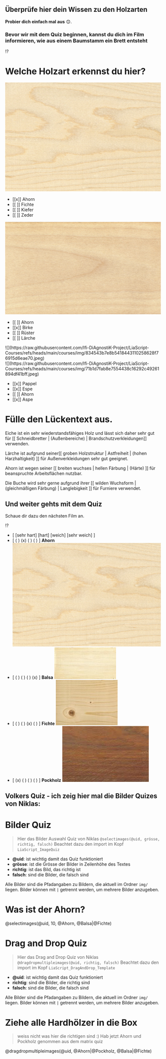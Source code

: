 <!--
author:   Jan Franke; Volker Göhler

email:    jan.franke@hwk-dresden.de
 
version:  0.0.3
 
language: de
 
narrator: Deutsch Female

edit: true
date: 2025-06-24
logo: https://raw.githubusercontent.com/Ifi-DiAgnostiK-Project/LiaScript-Courses/refs/heads/main/img/Logo_234px.png

comment:  Quiz zu Eigenschaften Holz

import: https://raw.githubusercontent.com/Ifi-DiAgnostiK-Project/LiaScript_DragAndDrop_Template/refs/heads/main/README.md
import: https://raw.githubusercontent.com/Ifi-DiAgnostiK-Project/Piktogramme/refs/heads/main/makros.md
import: https://raw.githubusercontent.com/Ifi-DiAgnostiK-Project/LiaScript_ImageQuiz/refs/heads/main/README.md

@style
.flex-container {
    display: flex;[](https://liascript.github.io/LiveEditor/liascript/index.html?#5)
    flex-wrap: wrap; /* Allows the items to wrap as needed */
    align-items: stretch;
    gap: 20px; /* Adds both horizontal and vertical spacing between items */
}

.flex-child { 
    flex: 1;
    margin-right: 20px; /* Adds space between the columns */
}

@media (max-width: 600px) {
    .flex-child {
        flex: 100%; /* Makes the child divs take up the full width on slim devices */
        margin-right: 0; /* Removes the right margin */
    }
}
@end

@Fichte: https://raw.githubusercontent.com/Ifi-DiAgnostiK-Project/LiaScript-Courses/refs/heads/main/courses/img/b9fb21a6efb67e30927e96685605779ed132bd86.jpeg
@Balsa: https://raw.githubusercontent.com/Ifi-DiAgnostiK-Project/LiaScript-Courses/refs/heads/main/courses/img/1c4945f4d6de59e7f52b79bdece3db8579d5bf11.jpeg
@Ahorn: https://raw.githubusercontent.com/Ifi-DiAgnostiK-Project/LiaScript-Courses/refs/heads/main/courses/img/78c4079dabd58afc91d0be6ebd3e3f389c8af08a.jpeg
@Pockholz: https://raw.githubusercontent.com/Ifi-DiAgnostiK-Project/LiaScript-Courses/refs/heads/main/courses/img/751501db64601f0f609856c7df3aa7f2ce1388c9.jpeg

-->
 
## Überprüfe hier dein Wissen zu den Holzarten

__Probier dich einfach mal aus__ 😊.

### Bevor wir mit dem Quiz beginnen, kannst du dich im Film informieren, wie aus einem Baumstamm ein Brett entsteht

!?[](https://youtu.be/veoFy8ty9Q8?si=p5xSav-HDr9Avk5n)

Welche Holzart erkennst du hier?
===

![](https://raw.githubusercontent.com/Ifi-DiAgnostiK-Project/LiaScript-Courses/refs/heads/main/courses/img/78c4079dabd58afc91d0be6ebd3e3f389c8af08a.jpeg)

- [[x]] Ahorn
- [[ ]] Fichte
- [[ ]] Kiefer
- [[ ]] Zeder

![](https://raw.githubusercontent.com/Ifi-DiAgnostiK-Project/LiaScript-Courses/refs/heads/main/courses/img/5e520f8694d34696f83bf568388b0dfd1e300b84.jpeg)

- [[ ]] Ahorn
- [[x]] Birke
- [[ ]] Rüster
- [[ ]] Lärche

<section class="flex-container">
<div class="flex-child">
![](https://raw.githubusercontent.com/Ifi-DiAgnostiK-Project/LiaScript-Courses/refs/heads/main/courses/img/834543b7e8b5418443110258628f76915d6eae70.jpeg)<!-- style="width: 250px" -->
</div>
<div class="flex-child">
![](https://raw.githubusercontent.com/Ifi-DiAgnostiK-Project/LiaScript-Courses/refs/heads/main/courses/img/71b1d7fab8e7554438c16292c49261894df41bff.jpeg)<!-- style="width: 250px" -->
</div>
</section>

- [[x]] Pappel
- [[x]] Espe
- [[ ]] Ahorn
- [[x]] Aspe

__Fülle den Lückentext aus.__
===

<!-- data-randomize -->
Eiche ist ein sehr wiederstandsfähiges Holz und lässt sich daher sehr gut für [[ Schneidbretter | (Außenbereiche) | Brandschutzverkleidungen]] verwenden.

Lärche ist aufgrund seiner[[ groben Holzstruktur |   Astfreiheit   | (hohen Harzhaltigkeit) ]] für Außenverkleidungen sehr gut geeignet.

Ahorn ist wegen seiner [[ breiten wuchses |   hellen Färbung   | (Härte) ]] für beanspruchte Arbeitsflächen nutzbar.

Die Buche  wird sehr gerne aufgrund ihrer [[ wilden Wuchsform |   (gleichmäßigen Färbung)  | Langlebigkeit ]] für Furniere verwendet.

## Und weiter gehts mit dem Quiz

Schaue dir dazu den nächsten Film an.


!?[](https://youtu.be/QP7nOjA9si8?si=LXjAJXKKXkOx9Sim)

- [ [sehr hart] [hart] [weich] [sehr weich]  ]
- [  ( )  (x)  ( )   ( ) ] __Ahorn__ ![Ahorn](https://raw.githubusercontent.com/Ifi-DiAgnostiK-Project/LiaScript-Courses/refs/heads/main/courses/img/78c4079dabd58afc91d0be6ebd3e3f389c8af08a.jpeg) <!-- style="width: 100px" -->
- [  ( )  ( )  ( )  (x) ] __Balsa__ ![Balsa](https://raw.githubusercontent.com/Ifi-DiAgnostiK-Project/LiaScript-Courses/refs/heads/main/courses/img/1c4945f4d6de59e7f52b79bdece3db8579d5bf11.jpeg) <!-- style="width: 100px" -->
- [  ( )  ( )  (x)  ( ) ] __Fichte__ ![Fichte](https://raw.githubusercontent.com/Ifi-DiAgnostiK-Project/LiaScript-Courses/refs/heads/main/courses/img/b9fb21a6efb67e30927e96685605779ed132bd86.jpeg) <!-- style="width: 100px" -->
- [  (x)  ( )  ( )  ( ) ] __Pockholz__ ![Pockholz](https://raw.githubusercontent.com/Ifi-DiAgnostiK-Project/LiaScript-Courses/refs/heads/main/courses/img/751501db64601f0f609856c7df3aa7f2ce1388c9.jpeg) <!-- style="width: 100px" -->


## Volkers Quiz - ich zeig hier mal die Bilder Quizes von Niklas:

Bilder Quiz
=======

> Hier das Bilder Auswahl Quiz von Niklas
> `@selectimages(@uid, grösse, richtig, falsch)`
> Beachtet dazu den import im Kopf `LiaScript_ImageQuiz`

- **@uid**: ist wichtig damit das Quiz funktioniert
- **grösse**: ist die Grösse der Bilder in Zeilenhöhe des Textes
- **richtig**: ist das Bild, das richtig ist
- **falsch**: sind die Bilder, die falsch sind

Alle Bilder sind die Pfadangaben zu Bildern, die aktuell im Ordner `img/` liegen. Bilder können mit `|` getrennt werden, um mehrere Bilder anzugeben.

Was ist der Ahorn?
=====

@selectimages(@uid, 10, @Ahorn, @Balsa|@Fichte)

Drag and Drop Quiz
=======

> Hier das Drag and Drop Quiz von Niklas
> `@dragdropmultipleimages(@uid, richtig, falsch)`
> Beachtet dazu den import im Kopf `LiaScript_DragAndDrop_Template`

- **@uid**: ist wichtig damit das Quiz funktioniert
- **richtig**: sind die Bilder, die richtig sind
- **falsch**: sind die Bilder, die falsch sind

Alle Bilder sind die Pfadangaben zu Bildern, die aktuell im Ordner `img/` liegen. Bilder können mit `|` getrennt werden, um mehrere Bilder anzugeben.

Ziehe alle Hardhölzer in die Box
===

> weiss nicht was hier die richtigen sind :) Hab jetzt Ahorn und Pockholz genommen aus dem matrix quiz

@dragdropmultipleimages(@uid, @Ahorn|@Pockholz, @Balsa|@Fichte)


